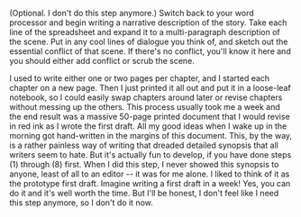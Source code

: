 
(Optional. I don't do this step anymore.) Switch back to your word processor and begin writing a narrative description of the story. Take each line of the spreadsheet and expand it to a multi-paragraph description of the scene. Put in any cool lines of dialogue you think of, and sketch out the essential conflict of that scene. If there's no conflict, you'll know it here and you should either add conflict or scrub the scene.

I used to write either one or two pages per chapter, and I started each chapter on a new page. Then I just printed it all out and put it in a loose-leaf notebook, so I could easily swap chapters around later or revise chapters without messing up the others. This process usually took me a week and the end result was a massive 50-page printed document that I would revise in red ink as I wrote the first draft. All my good ideas when I wake up in the morning got hand-written in the margins of this document. This, by the way, is a rather painless way of writing that dreaded detailed synopsis that all writers seem to hate. But it's actually fun to develop, if you have done steps (1) through (8) first. When I did this step, I never showed this synopsis to anyone, least of all to an editor -- it was for me alone. I liked to think of it as the prototype first draft. Imagine writing a first draft in a week! Yes, you can do it and it's well worth the time. But I'll be honest, I don't feel like I need this step anymore, so I don't do it now.


